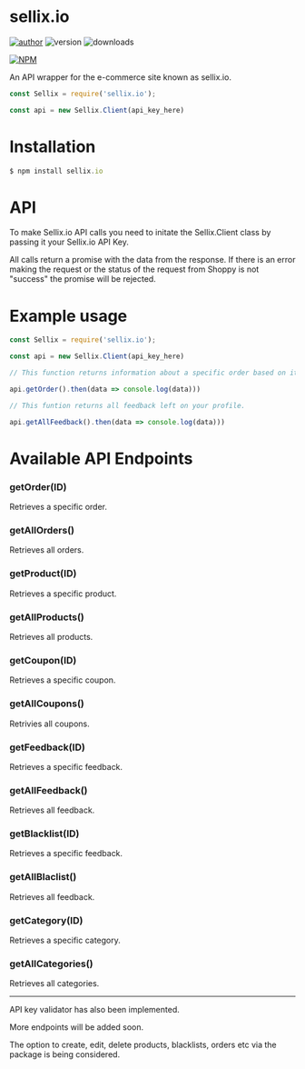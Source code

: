 # sellix.io
[![author](https://img.shields.io/badge/author-MrShadow-success.svg)](https://discord.gg/Wt7JNT6) ![version](https://img.shields.io/npm/v/sellix.io.svg?color=success&label=version) ![downloads](https://img.shields.io/npm/dt/sellix.io.svg)

[![NPM](https://nodei.co/npm/sellix.io.png?compact=true)](https://nodei.co/npm/sellix.io/)

An API wrapper for the e-commerce site known as sellix.io.

```js
const Sellix = require('sellix.io');

const api = new Sellix.Client(api_key_here)
```

# Installation
```javascript
$ npm install sellix.io
```

# API
To make Sellix.io API calls you need to initate the Sellix.Client class by passing it your Sellix.io API Key.

All calls return a promise with the data from the response. If there is an error making the request or the status of the request from Shoppy is not "success" the promise will be rejected.

# Example usage
```javascript
const Sellix = require('sellix.io');

const api = new Sellix.Client(api_key_here)

// This function returns information about a specific order based on it's ID.

api.getOrder().then(data => console.log(data)))

// This funtion returns all feedback left on your profile.

api.getAllFeedback().then(data => console.log(data)))
```

# Available API Endpoints

### getOrder(ID)
Retrieves a specific order.

### getAllOrders()
Retrieves all orders.

### getProduct(ID)
Retrieves a specific product.

### getAllProducts()
Retrieves all products.

### getCoupon(ID)
Retrieves a specific coupon.

### getAllCoupons()
Retrivies all coupons.

### getFeedback(ID)
Retrieves a specific feedback.

### getAllFeedback()
Retrieves all feedback.

### getBlacklist(ID)
Retrieves a specific feedback.

### getAllBlaclist()
Retrieves all feedback.

### getCategory(ID)
Retrieves a specific category.

### getAllCategories()
Retrieves all categories.

---

API key validator has also been implemented.

More endpoints will be added soon.

The option to create, edit, delete products, blacklists, orders etc via the package is being considered.